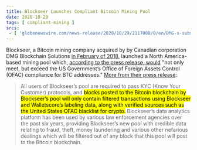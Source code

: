```yaml
---
title: Blockseer Launches Compliant Bitcoin Mining Pool
date: 2020-10-29
tags: [ compliant-mining ]
srcs:
 - [ 'globenewswire.com/news-release/2020/10/29/2117008/0/en/DMG-s-subsidiary-Blockseer-Launches-Bitcoin-Mining-Pool-Focused-on-Good-Governance-Auditability-and-OFAC-Compliance.html', 'archive.ph/2TCBZ' ]
---
```


Blockseer, a Bitcoin mining company acquired by by Canadian corporation DMG
Blockchain Solutions [in February of 2018](https://archive.ph/2PLaP), launched
a North America-based mining pool which, [according to the press release,
would](https://archive.ph/2TCBZ#selection-289.96-289.210) "not only meet, but
exceed the US Government’s Office of Foreign Assets Control (OFAC) compliance
for BTC addresses." [More from their press
release](https://archive.ph/2TCBZ#selection-325.0-325.653):

> All users of Blockseer’s pool are required to pass KYC (Know Your Customer)
> protocols, and <mark>blocks posted to the Bitcoin blockchain by Blockseer’s pool
> will only contain filtered transactions using Blockseer and Walletscore’s
> labeling data, along with verified sources such as the United States OFAC
> blacklist for crypto.</mark> Blockseer’s data analytics platform has been used by
> various law enforcement agencies over the past six years, providing
> Blockseer’s new pool with credible data relating to fraud, theft, money
> laundering and various other nefarious dealings which will be filtered out of
> any block that this pool will post to the Bitcoin blockchain.
